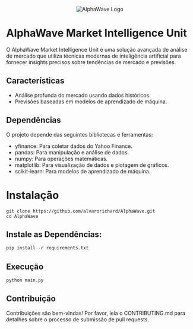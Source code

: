 <p align="center">
  <img src="https://i.imgur.com/jhhEH3e.png" alt="AlphaWave Logo">
</p>

# AlphaWave Market Intelligence Unit

O AlphaWave Market Intelligence Unit é uma solução avançada de análise de mercado que utiliza técnicas modernas de inteligência artificial para fornecer insights precisos sobre tendências de mercado e previsões.

## Características

* Análise profunda do mercado usando dados históricos.
* Previsões baseadas em modelos de aprendizado de máquina.
  

## Dependências

O projeto depende das seguintes bibliotecas e ferramentas:


* yfinance: Para coletar dados do Yahoo Finance.
* pandas: Para manipulação e análise de dados.
* numpy: Para operações matemáticas.
* matplotlib: Para visualização de dados e plotagem de gráficos.
* scikit-learn: Para modelos de aprendizado de máquina.

# Instalação

```shell
git clone https://github.com/alvarorichard/AlphaWave.git
cd AlphaWave
```
## Instale as Dependências:

```python
pip install -r requirements.txt
```

## Execução

```python
python main.py
```
## Contribuição
Contribuições são bem-vindas! Por favor, leia o CONTRIBUTING.md para detalhes sobre o processo de submissão de pull requests.


